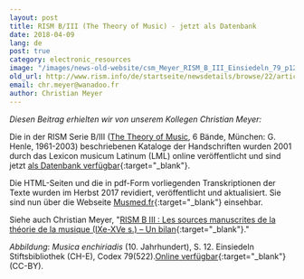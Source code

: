 ```yaml
---
layout: post
title: RISM B/III (The Theory of Music) - jetzt als Datenbank
date: 2018-04-09
lang: de
post: true
category: electronic_resources
image: "/images/news-old-website/csm_Meyer_RISM_B_III_Einsiedeln_79_p12_fbcc8ed540.jpg"
old_url: http://www.rism.info/de/startseite/newsdetails/browse/22/article/64/risms-biii-the-theory-of-music-now-a-database.html
email: chr.meyer@wanadoo.fr
author: Christian Meyer
---
```


_Diesen Beitrag erhielten wir von unserem Kollegen Christian Meyer:_

Die in der RISM Serie B/III ([The Theory of Music](/publications.html#c2619), 6 Bände, München: G. Henle, 1961-2003) beschriebenen Kataloge der Handschriften wurden 2001 durch das Lexicon musicum Latinum (LML) online veröffentlicht und sind jetzt [als Datenbank verfügbar](https://lml.badw.de/lml-digital/zu-den-datenbanken.html){:target="_blank"}.

Die HTML-Seiten und die in pdf-Form vorliegenden Transkriptionen der Texte wurden im Herbst 2017 revidiert, veröffentlicht und aktualisiert. Sie sind nun über die Webseite [Musmed.fr](http://musmed.fr/RISM/rismindex01.htm){:target="_blank"} einsehbar.

Siehe auch Christian Meyer, "[RISM B III : Les sources manuscrites de la théorie de la musique (IXe-XVe s.) – Un bilan](https://www.academia.edu/36083030/RISM_B_III_Les_sources_manuscrites_de_la_th%C3%A9orie_de_la_musique_IXe-XVe_s._Un_bilan){:target="_blank"}."

_Abbildung_: _Musica enchiriadis_ (10. Jahrhundert), S. 12. Einsiedeln Stiftsbibliothek (CH-E), Codex 79(522).[Online verfügbar](http://www.e-codices.unifr.ch/en/list/one/sbe/0079){:target="_blank"} (CC-BY).

